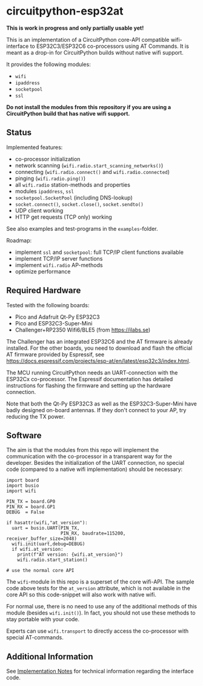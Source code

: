 circuitpython-esp32at
=====================

**This is work in progress and only partially usable yet!**

This is an implementation of a CircuitPython core-API compatible
wifi-interface to ESP32C3/ESP32C6 co-processors using AT Commands. It
is meant as a drop-in for CircuitPython builds without native wifi
support.

It provides the following modules:

  - `wifi`
  - `ipaddress`
  - `socketpool`
  - `ssl`

**Do not install the modules from this repository if you are using a
CircuitPython build that has native wifi support.**


Status
------

Implemented features:

  - co-processor initialization
  - network scanning (`wifi.radio.start_scanning_networks()`)
  - connecting (`wifi.radio.connect()` and `wifi.radio.connected`)
  - pinging (`wifi.radio.ping()`)
  - all `wifi.radio` station-methods and properties
  - modules `ipaddress`, `ssl`
  - `socketpool.SocketPool` (including DNS-lookup)
  - `socket.connect()`, `socket.close()`, `socket.sendto()`
  - UDP client working
  - HTTP get requests (TCP only) working

See also examples and test-programs in the `examples`-folder.

Roadmap:

  - implement `ssl` and `socketpool`: full TCP/IP client functions
    available
  - implement TCP/IP server functions
  - implement `wifi.radio` AP-methods
  - optimize performance


Required Hardware
-----------------

Tested with the following boards:

  - Pico and Adafruit Qt-Py ESP32C3
  - Pico and ESP32C3-Super-Mini
  - Challenger+RP2350 Wifi6/BLE5 (from <https://ilabs.se>)

The Challenger has an integrated ESP32C6 and the AT firmware is
already installed. For the other boards, you need to download and
flash the official AT firmware provided by Espressif, see
<https://docs.espressif.com/projects/esp-at/en/latest/esp32c3/index.html>.

The MCU running CircuitPython needs an UART-connection with the ESP32Cx
co-processor. The Espressif documentation has detailed instructions
for flashing the firmware and setting up the hardware connection.

Note that both the Qt-Py ESP32C3 as well as the ESP32C3-Super-Mini have
badly designed on-board antennas. If they don't connect to your AP, try
reducing the TX power.


Software
--------

The aim is that the modules from this repo will implement the
communication with the co-processor in a transparent way for the
developer. Besides the initialization of the UART connection, no
special code (compared to a native wifi implementation) should be
necessary:

    import board
    import busio
    import wifi
    
    PIN_TX = board.GP0
    PIN_RX = board.GP1
    DEBUG  = False
    
    if hasattr(wifi,"at_version"):
      uart = busio.UART(PIN_TX, 
                        PIN_RX, baudrate=115200, receiver_buffer_size=2048)
      wifi.init(uart,debug=DEBUG)
      if wifi.at_version:
        print(f"AT version: {wifi.at_version}")
        wifi.radio.start_station()

    # use the normal core API

The `wifi`-module in this repo is a superset of the core wifi-API. The sample
code above tests for the `at_version` attribute, which is not available in
the core API so this code-snippet will also work with native wifi.

For normal use, there is no need to use any of the additional methods
of this module (besides `wifi.init()`). In fact, you should not use
these methods to stay portable with your code.

Experts can use `wifi.transport` to directly access the co-processor
with special AT-commands.


Additional Information
----------------------

See [Implementation Notes](./impl_notes.md) for technical information
regarding the interface code.
